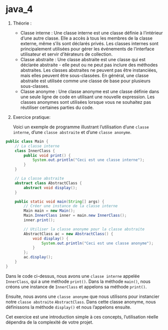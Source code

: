 # java_4

1. Théorie :
    - Classe interne : Une classe interne est une classe définie à l’intérieur d’une autre classe. Elle a accès à tous les membres de la classe externe, même s’ils sont déclarés privés. Les classes internes sont principalement utilisées pour gérer les événements de l’interface utilisateur et servir d’itérateurs de collection.
    - Classe abstraite : Une classe abstraite est une classe qui est déclarée abstraite - elle peut ou ne peut pas inclure des méthodes abstraites. Les classes abstraites ne peuvent pas être instanciées, mais elles peuvent être sous-classées. En général, une classe abstraite est utilisée comme une classe de base pour plusieurs sous-classes.
    - Classe anonyme : Une classe anonyme est une classe définie dans une seule ligne de code en utilisant une nouvelle expression. Les classes anonymes sont utilisées lorsque vous ne souhaitez pas réutiliser certaines parties du code.
2. Exercice pratique:
    
    Voici un exemple de programme illustrant l’utilisation d’une `classe interne`, d’une `classe abstraite` et d’une `classe anonyme`.
    

```java
public class Main {
    // La classe interne
    class InnerClass {
        public void print() {
            System.out.println("Ceci est une classe interne");
        }
    }

    // La classe abstraite
    abstract class AbstractClass {
        abstract void display();
    }

    public static void main(String[] args) {
        // Créer une instance de la classe interne
        Main main = new Main();
        Main.InnerClass inner = main.new InnerClass();
        inner.print();

        // Utiliser la classe anonyme pour la classe abstraite
        AbstractClass ac = new AbstractClass() {
            void display() {
                System.out.println("Ceci est une classe anonyme");
            }
        };
        ac.display();
    }
}
```

Dans le code ci-dessus, nous avons une `classe interne` appelée `InnerClass`, qui a une méthode `print()`. Dans la méthode `main()`, nous créons une instance de `InnerClass` et appelons sa méthode `print()`.

Ensuite, nous avons une `classe anonyme` que nous utilisons pour instancier notre `classe abstraite` `AbstractClass`. Dans cette classe anonyme, nous définissons la méthode `display()` et nous l’appelons ensuite.

Cet exercice est une introduction simple à ces concepts, l’utilisation réelle dépendra de la complexité de votre projet.
